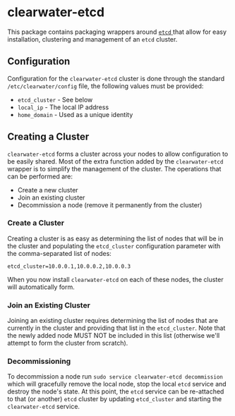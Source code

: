 # clearwater-etcd

This package contains packaging wrappers around [`etcd`
](https://github.com/coreos/etcd) that allow for easy installation, clustering
and management of an `etcd` cluster.

## Configuration

Configuration for the `clearwater-etcd` cluster is done through the standard
`/etc/clearwater/config` file, the following values must be provided:

 * `etcd_cluster` - See below
 * `local_ip` - The local IP address
 * `home_domain` - Used as a unique identity

## Creating a Cluster

`clearwater-etcd` forms a cluster across your nodes to allow configuration to be easily shared.  Most of the extra function added by the `clearwater-etcd` wrapper is to simplify the management of the cluster.  The operations that can be performed are:

 * Create a new cluster
 * Join an existing cluster
 * Decommission a node (remove it permanently from the cluster)

### Create a Cluster

Creating a cluster is as easy as determining the list of nodes that will be in the cluster and populating the `etcd_cluster` configuration parameter with the comma-separated list of nodes:

    etcd_cluster=10.0.0.1,10.0.0.2,10.0.0.3

When you now install `clearwater-etcd` on each of these nodes, the cluster will automatically form.

### Join an Existing Cluster

Joining an existing cluster requires determining the list of nodes that are currently in the cluster and providing that list in the `etcd_cluster`.  Note that the newly added node MUST NOT be included in this list (otherwise we'll attempt to form the cluster from scratch).

### Decommissioning

To decommission a node run `sudo service clearwater-etcd decommission` which will gracefully remove the local node, stop the local `etcd` service and destroy the node's state.  At this point, the `etcd` service can be re-attached to that (or another) `etcd` cluster by updating `etcd_cluster` and starting the `clearwater-etcd` service.
